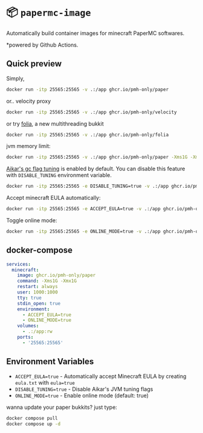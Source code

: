 # :package: `papermc-image`
Automatically build container images for minecraft PaperMC softwares.

*powered by Github Actions.

## Quick preview
Simply,
```sh
docker run -itp 25565:25565 -v .:/app ghcr.io/pmh-only/paper
```

or.. velocity proxy
```sh
docker run -itp 25565:25565 -v .:/app ghcr.io/pmh-only/velocity
```

or try [folia](https://papermc.io/software/folia), a new multithreading bukkit
```sh
docker run -itp 25565:25565 -v .:/app ghcr.io/pmh-only/folia
```

jvm memory limit:
```sh
docker run -itp 25565:25565 -v .:/app ghcr.io/pmh-only/paper -Xms1G -Xmx1G
```

[Aikar's gc flag tuning](https://aikar.co/2018/07/02/tuning-the-jvm-g1gc-garbage-collector-flags-for-minecraft/) is enabled by default. You can disable this feature with `DISABLE_TUNING` environment variable.
```sh
docker run -itp 25565:25565 -e DISABLE_TUNING=true -v .:/app ghcr.io/pmh-only/paper -Xms1G -Xmx1G
```

Accept minecraft EULA automatically:
```sh
docker run -itp 25565:25565 -e ACCEPT_EULA=true -v .:/app ghcr.io/pmh-only/paper -Xms1G -Xmx1G
```

Toggle online mode:
```sh
docker run -itp 25565:25565 -e ONLINE_MODE=true -v .:/app ghcr.io/pmh-only/paper -Xms1G -Xmx1G
```

## docker-compose
```yml
services:
  minecraft:
    image: ghcr.io/pmh-only/paper
    command: -Xms1G -Xmx1G
    restart: always
    user: 1000:1000
    tty: true
    stdin_open: true
    environment:
      - ACCEPT_EULA=true
      - ONLINE_MODE=true
    volumes:
      - .:/app:rw
    ports:
      - '25565:25565'
```

## Environment Variables
- `ACCEPT_EULA=true` - Automatically accept Minecraft EULA by creating `eula.txt` with `eula=true`
- `DISABLE_TUNING=true` - Disable Aikar's JVM tuning flags
- `ONLINE_MODE=true` - Enable online mode (default: true)

wanna update your paper bukkits? just type:
```sh
docker compose pull
docker compose up -d
```
